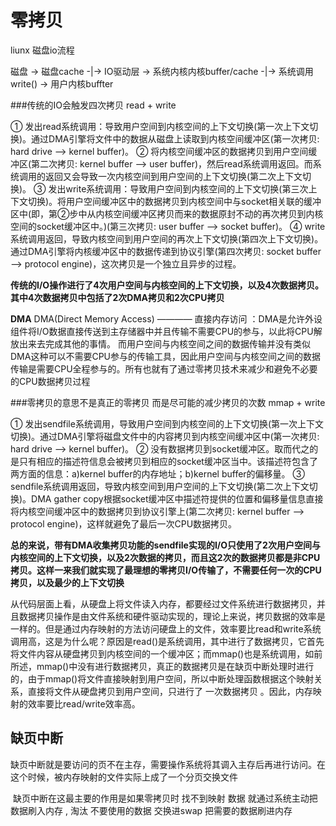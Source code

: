# 零拷贝

liunx 磁盘io流程

磁盘 -> 磁盘cache -|-> IO驱动层 -> 系统内核内核buffer/cache -|->  系统调用 write() -> 用户内核buffter   

###传统的IO会触发四次拷贝  read + write 

① 发出read系统调用：导致用户空间到内核空间的上下文切换(第一次上下文切换)。通过DMA引擎将文件中的数据从磁盘上读取到内核空间缓冲区(第一次拷贝: hard drive ——> kernel buffer)。
 ② 将内核空间缓冲区的数据拷贝到用户空间缓冲区(第二次拷贝: kernel buffer ——> user buffer)，然后read系统调用返回。而系统调用的返回又会导致一次内核空间到用户空间的上下文切换(第二次上下文切换)。
 ③ 发出write系统调用：导致用户空间到内核空间的上下文切换(第三次上下文切换)。将用户空间缓冲区中的数据拷贝到内核空间中与socket相关联的缓冲区中(即，第②步中从内核空间缓冲区拷贝而来的数据原封不动的再次拷贝到内核空间的socket缓冲区中。)(第三次拷贝: user buffer ——> socket buffer)。
 ④ write系统调用返回，导致内核空间到用户空间的再次上下文切换(第四次上下文切换)。通过DMA引擎将内核缓冲区中的数据传递到协议引擎(第四次拷贝: socket buffer ——> protocol engine)，这次拷贝是一个独立且异步的过程。

**传统的I/O操作进行了4次用户空间与内核空间的上下文切换，以及4次数据拷贝。其中4次数据拷贝中包括了2次DMA拷贝和2次CPU拷贝**

**DMA**
 DMA(Direct Memory Access) ———— 直接内存访问 ：DMA是允许外设组件将I/O数据直接传送到主存储器中并且传输不需要CPU的参与，以此将CPU解放出来去完成其他的事情。
 而用户空间与内核空间之间的数据传输并没有类似DMA这种可以不需要CPU参与的传输工具，因此用户空间与内核空间之间的数据传输是需要CPU全程参与的。所有也就有了通过零拷贝技术来减少和避免不必要的CPU数据拷贝过程



###零拷贝的意思不是真正的零拷贝 而是尽可能的减少拷贝的次数  mmap + write

① 发出sendfile系统调用，导致用户空间到内核空间的上下文切换(第一次上下文切换)。通过DMA引擎将磁盘文件中的内容拷贝到内核空间缓冲区中(第一次拷贝: hard drive ——> kernel buffer)。
 ② 没有数据拷贝到socket缓冲区。取而代之的是只有相应的描述符信息会被拷贝到相应的socket缓冲区当中。该描述符包含了两方面的信息：a)kernel buffer的内存地址；b)kernel buffer的偏移量。
 ③ sendfile系统调用返回，导致内核空间到用户空间的上下文切换(第二次上下文切换)。DMA gather copy根据socket缓冲区中描述符提供的位置和偏移量信息直接将内核空间缓冲区中的数据拷贝到协议引擎上(第二次拷贝: kernel buffer ——> protocol engine)，这样就避免了最后一次CPU数据拷贝。

**总的来说，带有DMA收集拷贝功能的sendfile实现的I/O只使用了2次用户空间与内核空间的上下文切换，以及2次数据的拷贝，而且这2次的数据拷贝都是非CPU拷贝。这样一来我们就实现了最理想的零拷贝I/O传输了，不需要任何一次的CPU拷贝，以及最少的上下文切换**

​			从代码层面上看，从硬盘上将文件读入内存，都要经过文件系统进行数据拷贝，并且数据拷贝操作是由文件系统和硬件驱动实现的，理论上来说，拷贝数据的效率是一样的。但是通过内存映射的方法访问硬盘上的文件，效率要比read和write系统调用高，这是为什么呢？原因是read()是系统调用，其中进行了数据拷贝，它首先将文件内容从硬盘拷贝到内核空间的一个缓冲区；而mmap()也是系统调用，如前所述，mmap()中没有进行数据拷贝，真正的数据拷贝是在缺页中断处理时进行的，由于mmap()将文件直接映射到用户空间，所以中断处理函数根据这个映射关系，直接将文件从硬盘拷贝到用户空间，只进行了 一次数据拷贝 。因此，内存映射的效率要比read/write效率高。

## 缺页中断

​			缺页中断就是要访问的页不在主存，需要操作系统将其调入主存后再进行访问。在这个时候，被内存映射的文件实际上成了一个分页交换文件

​              缺页中断在这最主要的作用是如果零拷贝时 找不到映射 数据 就通过系统主动把数据刷入内存 , 淘汰 不要使用的数据 交换进swap 把需要的数据刷进内存



